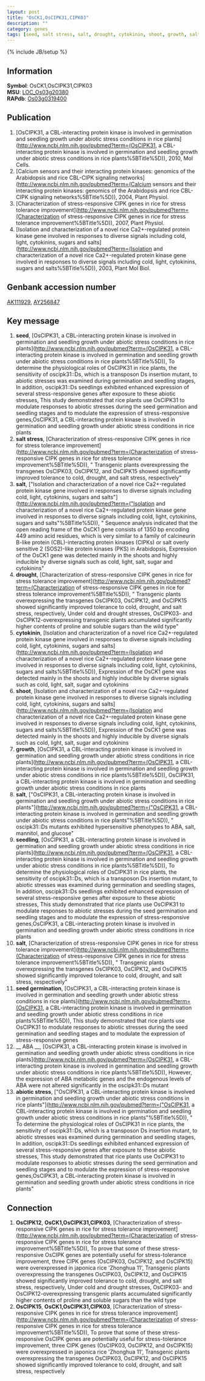 ```yaml
---
layout: post
title: "OsCK1,OsCIPK31,CIPK03"
description: ""
category: genes
tags: [seed, salt stress, salt, drought, cytokinin, shoot, growth, salt, seedling, salt, seed germination,  ABA , abiotic stress]
---
```

{% include JB/setup %}

## Information
__Symbol__: OsCK1,OsCIPK31,CIPK03  
__MSU__: [LOC_Os03g20380](http://rice.plantbiology.msu.edu/cgi-bin/ORF_infopage.cgi?orf=LOC_Os03g20380)  
__RAPdb__: [Os03g0319400](http://rapdb.dna.affrc.go.jp/viewer/gbrowse_details/irgsp1?name=Os03g0319400)  

## Publication
1. [OsCIPK31, a CBL-interacting protein kinase is involved in germination and seedling growth under abiotic stress conditions in rice plants](http://www.ncbi.nlm.nih.gov/pubmed?term=(OsCIPK31, a CBL-interacting protein kinase is involved in germination and seedling growth under abiotic stress conditions in rice plants%5BTitle%5D)), 2010, Mol Cells.
2. [Calcium sensors and their interacting protein kinases: genomics of the Arabidopsis and rice CBL-CIPK signaling networks](http://www.ncbi.nlm.nih.gov/pubmed?term=(Calcium sensors and their interacting protein kinases: genomics of the Arabidopsis and rice CBL-CIPK signaling networks%5BTitle%5D)), 2004, Plant Physiol.
3. [Characterization of stress-responsive CIPK genes in rice for stress tolerance improvement](http://www.ncbi.nlm.nih.gov/pubmed?term=(Characterization of stress-responsive CIPK genes in rice for stress tolerance improvement%5BTitle%5D)), 2007, Plant Physiol.
4. [Isolation and characterization of a novel rice Ca2+-regulated protein kinase gene involved in responses to diverse signals including cold, light, cytokinins, sugars and salts](http://www.ncbi.nlm.nih.gov/pubmed?term=(Isolation and characterization of a novel rice Ca2+-regulated protein kinase gene involved in responses to diverse signals including cold, light, cytokinins, sugars and salts%5BTitle%5D)), 2003, Plant Mol Biol.

## Genbank accession number
[AK111929](http://www.ncbi.nlm.nih.gov/nuccore/AK111929), [AY256847](http://www.ncbi.nlm.nih.gov/nuccore/AY256847)

## Key message
1. __seed__, [OsCIPK31, a CBL-interacting protein kinase is involved in germination and seedling growth under abiotic stress conditions in rice plants](http://www.ncbi.nlm.nih.gov/pubmed?term=(OsCIPK31, a CBL-interacting protein kinase is involved in germination and seedling growth under abiotic stress conditions in rice plants%5BTitle%5D)),  To determine the physiological roles of OsCIPK31 in rice plants, the sensitivity of oscipk31::Ds, which is a transposon Ds insertion mutant, to abiotic stresses was examined during germination and seedling stages, In addition, oscipk31::Ds seedlings exhibited enhanced expression of several stress-responsive genes after exposure to these abiotic stresses, This study demonstrated that rice plants use OsCIPK31 to modulate responses to abiotic stresses during the seed germination and seedling stages and to modulate the expression of stress-responsive genes,OsCIPK31, a CBL-interacting protein kinase is involved in germination and seedling growth under abiotic stress conditions in rice plants
2. __salt stress__, [Characterization of stress-responsive CIPK genes in rice for stress tolerance improvement](http://www.ncbi.nlm.nih.gov/pubmed?term=(Characterization of stress-responsive CIPK genes in rice for stress tolerance improvement%5BTitle%5D)), " Transgenic plants overexpressing the transgenes OsCIPK03, OsCIPK12, and OsCIPK15 showed significantly improved tolerance to cold, drought, and salt stress, respectively"
3. __salt__, ["Isolation and characterization of a novel rice Ca2+-regulated protein kinase gene involved in responses to diverse signals including cold, light, cytokinins, sugars and salts"](http://www.ncbi.nlm.nih.gov/pubmed?term=("Isolation and characterization of a novel rice Ca2+-regulated protein kinase gene involved in responses to diverse signals including cold, light, cytokinins, sugars and salts"%5BTitle%5D)), " Sequence analysis indicated that the open reading frame of the OsCK1 gene consists of 1350 bp encoding 449 amino acid residues, which is very similar to a family of calcineurin B-like protein (CBL)-interacting protein kinases (CIPKs) or salt overly sensitive 2 (SOS2)-like protein kinases (PKS) in Arabidopsis, Expression of the OsCK1 gene was detected mainly in the shoots and highly inducible by diverse signals such as cold, light, salt, sugar and cytokinins"
4. __drought__, [Characterization of stress-responsive CIPK genes in rice for stress tolerance improvement](http://www.ncbi.nlm.nih.gov/pubmed?term=(Characterization of stress-responsive CIPK genes in rice for stress tolerance improvement%5BTitle%5D)), " Transgenic plants overexpressing the transgenes OsCIPK03, OsCIPK12, and OsCIPK15 showed significantly improved tolerance to cold, drought, and salt stress, respectively, Under cold and drought stresses, OsCIPK03- and OsCIPK12-overexpressing transgenic plants accumulated significantly higher contents of proline and soluble sugars than the wild type"
5. __cytokinin__, [Isolation and characterization of a novel rice Ca2+-regulated protein kinase gene involved in responses to diverse signals including cold, light, cytokinins, sugars and salts](http://www.ncbi.nlm.nih.gov/pubmed?term=(Isolation and characterization of a novel rice Ca2+-regulated protein kinase gene involved in responses to diverse signals including cold, light, cytokinins, sugars and salts%5BTitle%5D)),  Expression of the OsCK1 gene was detected mainly in the shoots and highly inducible by diverse signals such as cold, light, salt, sugar and cytokinins
6. __shoot__, [Isolation and characterization of a novel rice Ca2+-regulated protein kinase gene involved in responses to diverse signals including cold, light, cytokinins, sugars and salts](http://www.ncbi.nlm.nih.gov/pubmed?term=(Isolation and characterization of a novel rice Ca2+-regulated protein kinase gene involved in responses to diverse signals including cold, light, cytokinins, sugars and salts%5BTitle%5D)),  Expression of the OsCK1 gene was detected mainly in the shoots and highly inducible by diverse signals such as cold, light, salt, sugar and cytokinins
7. __growth__, [OsCIPK31, a CBL-interacting protein kinase is involved in germination and seedling growth under abiotic stress conditions in rice plants](http://www.ncbi.nlm.nih.gov/pubmed?term=(OsCIPK31, a CBL-interacting protein kinase is involved in germination and seedling growth under abiotic stress conditions in rice plants%5BTitle%5D)), OsCIPK31, a CBL-interacting protein kinase is involved in germination and seedling growth under abiotic stress conditions in rice plants
8. __salt__, ["OsCIPK31, a CBL-interacting protein kinase is involved in germination and seedling growth under abiotic stress conditions in rice plants"](http://www.ncbi.nlm.nih.gov/pubmed?term=("OsCIPK31, a CBL-interacting protein kinase is involved in germination and seedling growth under abiotic stress conditions in rice plants"%5BTitle%5D)), " oscipk31::Ds mutants exhibited hypersensitive phenotypes to ABA, salt, mannitol, and glucose"
9. __seedling__, [OsCIPK31, a CBL-interacting protein kinase is involved in germination and seedling growth under abiotic stress conditions in rice plants](http://www.ncbi.nlm.nih.gov/pubmed?term=(OsCIPK31, a CBL-interacting protein kinase is involved in germination and seedling growth under abiotic stress conditions in rice plants%5BTitle%5D)),  To determine the physiological roles of OsCIPK31 in rice plants, the sensitivity of oscipk31::Ds, which is a transposon Ds insertion mutant, to abiotic stresses was examined during germination and seedling stages, In addition, oscipk31::Ds seedlings exhibited enhanced expression of several stress-responsive genes after exposure to these abiotic stresses, This study demonstrated that rice plants use OsCIPK31 to modulate responses to abiotic stresses during the seed germination and seedling stages and to modulate the expression of stress-responsive genes,OsCIPK31, a CBL-interacting protein kinase is involved in germination and seedling growth under abiotic stress conditions in rice plants
10. __salt__, [Characterization of stress-responsive CIPK genes in rice for stress tolerance improvement](http://www.ncbi.nlm.nih.gov/pubmed?term=(Characterization of stress-responsive CIPK genes in rice for stress tolerance improvement%5BTitle%5D)), " Transgenic plants overexpressing the transgenes OsCIPK03, OsCIPK12, and OsCIPK15 showed significantly improved tolerance to cold, drought, and salt stress, respectively"
11. __seed germination__, [OsCIPK31, a CBL-interacting protein kinase is involved in germination and seedling growth under abiotic stress conditions in rice plants](http://www.ncbi.nlm.nih.gov/pubmed?term=(OsCIPK31, a CBL-interacting protein kinase is involved in germination and seedling growth under abiotic stress conditions in rice plants%5BTitle%5D)),  This study demonstrated that rice plants use OsCIPK31 to modulate responses to abiotic stresses during the seed germination and seedling stages and to modulate the expression of stress-responsive genes
12. __ ABA __, [OsCIPK31, a CBL-interacting protein kinase is involved in germination and seedling growth under abiotic stress conditions in rice plants](http://www.ncbi.nlm.nih.gov/pubmed?term=(OsCIPK31, a CBL-interacting protein kinase is involved in germination and seedling growth under abiotic stress conditions in rice plants%5BTitle%5D)),  However, the expression of ABA metabolic genes and the endogenous levels of ABA were not altered significantly in the oscipk31::Ds mutant
13. __abiotic stress__, ["OsCIPK31, a CBL-interacting protein kinase is involved in germination and seedling growth under abiotic stress conditions in rice plants"](http://www.ncbi.nlm.nih.gov/pubmed?term=("OsCIPK31, a CBL-interacting protein kinase is involved in germination and seedling growth under abiotic stress conditions in rice plants"%5BTitle%5D)), " To determine the physiological roles of OsCIPK31 in rice plants, the sensitivity of oscipk31::Ds, which is a transposon Ds insertion mutant, to abiotic stresses was examined during germination and seedling stages, In addition, oscipk31::Ds seedlings exhibited enhanced expression of several stress-responsive genes after exposure to these abiotic stresses, This study demonstrated that rice plants use OsCIPK31 to modulate responses to abiotic stresses during the seed germination and seedling stages and to modulate the expression of stress-responsive genes,OsCIPK31, a CBL-interacting protein kinase is involved in germination and seedling growth under abiotic stress conditions in rice plants"

## Connection
1. __OsCIPK12__, __OsCK1,OsCIPK31,CIPK03__, [Characterization of stress-responsive CIPK genes in rice for stress tolerance improvement](http://www.ncbi.nlm.nih.gov/pubmed?term=(Characterization of stress-responsive CIPK genes in rice for stress tolerance improvement%5BTitle%5D)),  To prove that some of these stress-responsive OsCIPK genes are potentially useful for stress-tolerance improvement, three CIPK genes (OsCIPK03, OsCIPK12, and OsCIPK15) were overexpressed in japonica rice 'Zhonghua 11', Transgenic plants overexpressing the transgenes OsCIPK03, OsCIPK12, and OsCIPK15 showed significantly improved tolerance to cold, drought, and salt stress, respectively, Under cold and drought stresses, OsCIPK03- and OsCIPK12-overexpressing transgenic plants accumulated significantly higher contents of proline and soluble sugars than the wild type
2. __OsCIPK15__, __OsCK1,OsCIPK31,CIPK03__, [Characterization of stress-responsive CIPK genes in rice for stress tolerance improvement](http://www.ncbi.nlm.nih.gov/pubmed?term=(Characterization of stress-responsive CIPK genes in rice for stress tolerance improvement%5BTitle%5D)),  To prove that some of these stress-responsive OsCIPK genes are potentially useful for stress-tolerance improvement, three CIPK genes (OsCIPK03, OsCIPK12, and OsCIPK15) were overexpressed in japonica rice 'Zhonghua 11', Transgenic plants overexpressing the transgenes OsCIPK03, OsCIPK12, and OsCIPK15 showed significantly improved tolerance to cold, drought, and salt stress, respectively


